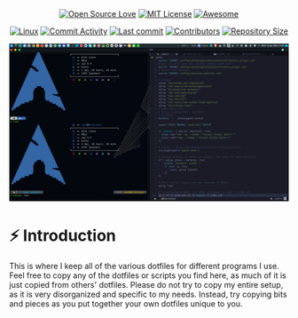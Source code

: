 <!-- BADGE START -->
<div class="badges-container" align="center">

  <!-- Open Source Badges -->
  <div class="open-source-badges">
    <!-- Open Source Love -->
    <a href="#"><img src="https://badges.frapsoft.com/os/v1/open-source.svg?v=103&style=for-the-badge" alt="Open Source Love" height="30px"></a>
    <!-- MIT License -->
    <a href="#"><img src="https://badges.frapsoft.com/os/mit/mit.svg?v=103&style=for-the-badge" alt="MIT License" height="30px"></a>
    <!-- Awesome -->
    <a href="#"><img src="https://cdn.rawgit.com/sindresorhus/awesome/d7305f38d29fed78fa85652e3a63e154dd8e8829/media/badge.svg" alt="Awesome" height="30px"></a>
  </div>
  
  <!-- Activities -->
  [![Linux](https://img.shields.io/badge/Linux-%23.svg?v=103&logo=linux&color=FCC624&logoColor=black&style=for-the-badge)](#)
  [![Commit Activity](https://img.shields.io/github/commit-activity/m/Oyinbra/nvim-config?svg?v=103&style=for-the-badge)](https://github.com/Oyinbra/nvim-config/graphs/commit-activity)
  [![Last commit](https://img.shields.io/github/last-commit/Oyinbra/nvim-config?svg?v=103&logo=git&color=000F10&logoColor=darkorange&labelColor=302D41&style=for-the-badge)](#)
  [![Contributors](https://img.shields.io/github/contributors/Oyinbra/nvim-config?svg?v=103&style=for-the-badge)](https://github.com/Oyinbra/nvim-config/graphs/contributors)
  [![Repository Size](https://img.shields.io/github/repo-size/Oyinbra/nvim-config?svg?v=103&style=for-the-badge)](#)
</div>
<!-- BADGE END -->

<div align="center">
    
![Screenshot (1423)](https://github.com/Oyinbra/img/raw/main/dotfiles-img/img-001.png)

</div>

# ⚡️ Introduction

This is where I keep all of the various dotfiles for different programs I use. 
Feel free to copy any of the dotfiles or scripts you find here, as much of it is just copied from others' dotfiles. Please do not try to copy my entire setup, as it is very disorganized and specific to my needs. Instead, try copying bits and pieces as you put together your own dotfiles unique to you.

